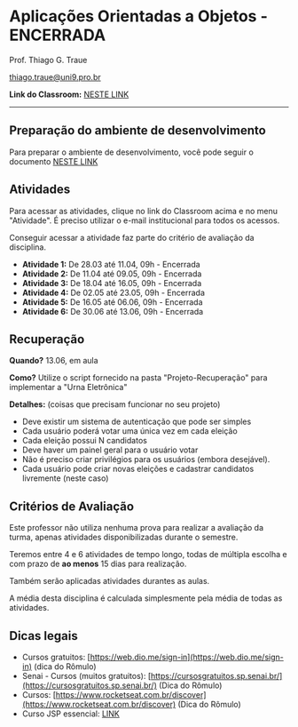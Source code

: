 # Aplicações Orientadas a Objetos - ENCERRADA

Prof. Thiago G. Traue

thiago.traue@uni9.pro.br

**Link do Classroom:** [NESTE LINK](https://classroom.google.com/c/NDY1OTgxOTIxMDE1?cjc=4ujfqrh)

---

## Preparação do ambiente de desenvolvimento

Para preparar o ambiente de desenvolvimento, você pode seguir o documento [NESTE LINK](https://docs.google.com/document/d/1ZW4JEaOXtpTkfoPwhcFJp44DrcqnU1O_4PvesLhmEpo/edit?usp=sharing)

## Atividades

Para acessar as atividades, clique no link do Classroom acima e no menu "Atividade". É preciso utilizar o e-mail institucional para todos os acessos.

Conseguir acessar a atividade faz parte do critério de avaliação da disciplina.

- **Atividade 1:** De 28.03 até 11.04, 09h - Encerrada
- **Atividade 2:** De 11.04 até 09.05, 09h - Encerrada
- **Atividade 3:** De 18.04 até 16.05, 09h - Encerrada
- **Atividade 4:** De 02.05 até 23.05, 09h - Encerrada
- **Atividade 5:** De 16.05 até 06.06, 09h - Encerrada
- **Atividade 6:** De 30.06 até 13.06, 09h - Encerrada

## Recuperação

**Quando?** 13.06, em aula

**Como?** Utilize o script fornecido na pasta "Projeto-Recuperação" para implementar a "Urna Eletrônica"

**Detalhes:** (coisas que precisam funcionar no seu projeto)

- Deve existir um sistema de autenticação que pode ser simples
- Cada usuário poderá votar uma única vez em cada eleição
- Cada eleição possui N candidatos
- Deve haver um painel geral para o usuário votar
- Não é preciso criar privilégios para os usuários (embora desejável).
- Cada usuário pode criar novas eleições e cadastrar candidatos livremente (neste caso)

## Critérios de Avaliação

Este professor não utiliza nenhuma prova para realizar a avaliação da turma, apenas atividades disponibilizadas durante o semestre.

Teremos entre 4 e 6 atividades de tempo longo, todas de múltipla escolha e com prazo de **ao menos** 15 dias para realização.

Também serão aplicadas atividades durantes as aulas.

A média desta disciplina é calculada simplesmente pela média de todas as atividades.

## Dicas legais

- Cursos gratuitos: [https://web.dio.me/sign-in](https://web.dio.me/sign-in) (dica do Rômulo)
- Senai - Cursos (muitos gratuitos): [https://cursosgratuitos.sp.senai.br/](https://cursosgratuitos.sp.senai.br/) (Dica do Rômulo)
- Cursos: [https://www.rocketseat.com.br/discover](https://www.rocketseat.com.br/discover) (Dica do Rômulo)
- Curso JSP essencial: [LINK](https://www.cursou.com.br/informatica/programacao/java/jsp-essencial-java-ee/)
